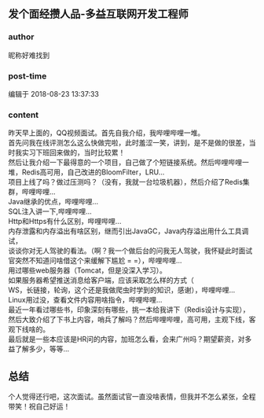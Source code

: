 ## 发个面经攒人品-多益互联网开发工程师
### author 
昵称好难找到
### post-time 

编辑于  2018-08-23 13:37:33
### content 
<div class="post-topic-des nc-post-content">
 <p>
  昨天早上面的，QQ视频面试。首先自我介绍，我哔哩哔哩一堆。
  <br/>
  首先问我在线评测怎么这么快做完啦，此时羞涩一笑，讲到，是不是做的很差，当时我实习下班回来做的，当时比较累！
  <br/>
  然后让我介绍一下最得意的一个项目，自己做了个短链接系统。然后哔哩哔哩一堆，Redis高可用，自己改进的BloomFilter，LRU...
  <br/>
  项目上线了吗？做过压测吗？（没有，我就一台垃圾机器），然后介绍了Redis集群，哔哩哔哩...
  <br/>
  Java继承的优点，哔哩哔哩...
  <br/>
  SQL注入讲一下,哔哩哔哩...
  <br/>
  Http和Https有什么区别，哔哩哔哩...
  <br/>
  内存泄露和内存溢出有啥区别，继而引出JavaGC，Java内存溢出用什么工具调试，
  <br/>
  谈谈你对无人驾驶的看法。（啊？我一个做后台的问我无人驾驶，我怀疑此时面试官突然不知道问啥借这个来缓解下尴尬 = =），哔哩哔哩...
  <br/>
  用过哪些web服务器（Tomcat，但是没深入学习）。
  <br/>
  如果服务器希望推送消息给客户端，应该采取怎么样的方式（
  <br/>
  WS，长链接，轮询，这个还是我做爬虫时学到的知识，感谢），哔哩哔哩...
  <br/>
  Linux用过没，查看文件内容用啥指令，哔哩哔哩...
  <br/>
  最近一年看过哪些书，印象深刻有哪些，挑一本给我讲下（Redis设计与实现），然后大致介绍了下书上内容，哨兵了解吗？然后哔哩哔哩，高可用，主观下线，客观下线啥的。
  <br/>
  最后就是一些本应该是HR问的内容，加班怎么看，会来广州吗？期望薪资，对多益了解多少，等等...
 </p>
 <h2>
  总结
 </h2>
 <p>
  个人觉得还行吧，这次面试。虽然面试官一直没啥表情，但我并不怎么紧张，全程带笑！祝自己好运！
 </p>
</div>
